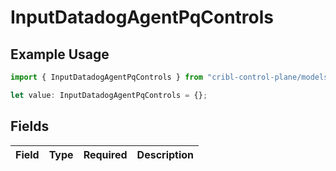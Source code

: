 # InputDatadogAgentPqControls

## Example Usage

```typescript
import { InputDatadogAgentPqControls } from "cribl-control-plane/models";

let value: InputDatadogAgentPqControls = {};
```

## Fields

| Field       | Type        | Required    | Description |
| ----------- | ----------- | ----------- | ----------- |